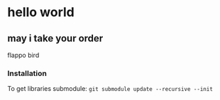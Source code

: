 # hello world
## may i take your order

flappo bird

### Installation
To get libraries submodule:
`git submodule update --recursive --init`
